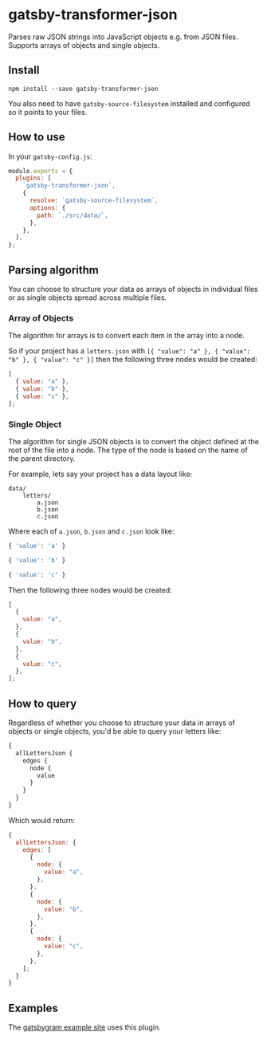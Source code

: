 # gatsby-transformer-json

Parses raw JSON strings into JavaScript objects e.g. from JSON files. Supports
arrays of objects and single objects.

## Install

`npm install --save gatsby-transformer-json`

You also need to have `gatsby-source-filesystem` installed and configured so it
points to your files.

## How to use

In your `gatsby-config.js`:
```javascript
module.exports = {
  plugins: [
    `gatsby-transformer-json`,
    {
      resolve: `gatsby-source-filesystem`,
      options: {
        path: `./src/data/`,
      },
    },
  ],
};
```

## Parsing algorithm

You can choose to structure your data as arrays of objects in individual files
or as single objects spread across multiple files.

### Array of Objects

The algorithm for arrays is to convert each item in the array into a node.

So if your project has a `letters.json` with `[{ "value": "a" }, { "value": "b" }, { "value": "c" }]` then the following three nodes would be created:

```javascript
[
  { value: "a" },
  { value: "b" },
  { value: "c" },
];
```

### Single Object

The algorithm for single JSON objects is to convert the object defined at the
root of the file into a node. The type of the node is based on the name of the
parent directory.

For example, lets say your project has a data layout like:

```
data/
    letters/
        a.json
        b.json
        c.json
```

Where each of `a.json`, `b.json` and `c.json` look like:

```javascript
{ 'value': 'a' }
```

```javascript
{ 'value': 'b' }
```

```javascript
{ 'value': 'c' }
```

Then the following three nodes would be created:

```javascript
[
  {
    value: "a",
  },
  {
    value: "b",
  },
  {
    value: "c",
  },
];
```

## How to query

Regardless of whether you choose to structure your data in arrays of objects or
single objects, you'd be able to query your letters like:

```graphql
{
  allLettersJson {
    edges {
      node {
        value
      }
    }
  }
}
```

Which would return:

```javascript
{
  allLettersJson: {
    edges: [
      {
        node: {
          value: "a",
        },
      },
      {
        node: {
          value: "b",
        },
      },
      {
        node: {
          value: "c",
        },
      },
    ];
  }
}
```

## Examples

The [gatsbygram example site](https://github.com/gatsbyjs/gatsby/blob/master/examples/gatsbygram/gatsby-node.js) uses this plugin.
